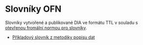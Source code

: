 # Slovníky OFN
Slovníky vytvořené a publikované DIA ve formátu TTL v souladu s [otevřenou fromální normou pro slovníky](https://ofn.gov.cz/slovníky/).

* [Příkladový slovník z metodiky popisu dat](./příkladový-slovník-z-metodiky-popisu-dat.ttl)
